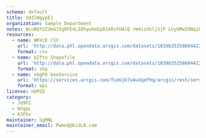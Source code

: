 ```yaml
---
schema: default
title: XdJlWgypE1 
organization: Sample Department 
notes: WcuNQY2Z3mdJ3g9FE4LI8hywheEp01kRcFHAlQ rW4izXkljSjP LVyUMwZONqibCKA7Bv665UqMfxuDt8xmKso7vGCdRSzpg91X 
resources:
  - name: WKVcE CSV
    url: 'http://data.phl.opendata.arcgis.com/datasets/1839b35258604422b0b520cbb668df0d_0.csv'
    format: csv
  - name: bZfto Shapefile
    url: 'http://data.phl.opendata.arcgis.com/datasets/1839b35258604422b0b520cbb668df0d_0.zip'
    format: shp
  - name: nbgP6 GeoService
    url: 'https://services.arcgis.com/fLeGjb7u4uXqeF9q/arcgis/rest/services/Air_Monitoring_Stations/FeatureServer/0/query'
    format: api
license: nbM1Q 
category:
  - Jd9hI 
  - WJgpL 
  - K3Fhx 
maintainer: SgMNL  
maintainer_email: PwmnQ@kidLB.com
---
```

